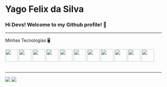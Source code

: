 


<h1>Yago Felix da Silva</h1>

### Hi Devs! Welcome to my Github profile! 👋


<hr>

Minhas Tecnologias 🖥️

<div style="display: inline_block" />
  
<img src="https://cdn.jsdelivr.net/gh/devicons/devicon/icons/javascript/javascript-original.svg" height="40px"  width="40px" />
                                                                                                                             
<img src="https://cdn.jsdelivr.net/gh/devicons/devicon/icons/nodejs/nodejs-original.svg" height="40px"  width="40px" />
                                                                                                                    
<img src="https://cdn.jsdelivr.net/gh/devicons/devicon/icons/npm/npm-original-wordmark.svg" height="40px"  width="40px" />

<img src="https://cdn.jsdelivr.net/gh/devicons/devicon/icons/yarn/yarn-original-wordmark.svg" height="40px"  width="40px" />

<img src="https://cdn.jsdelivr.net/gh/devicons/devicon/icons/express/express-original-wordmark.svg" height="40px"  width="40px" />
<i class="devicon-express-original-wordmark"></i>
                
<img src="https://cdn.jsdelivr.net/gh/devicons/devicon/icons/css3/css3-original.svg" height="40px"  width="40px" />

<img src="https://cdn.jsdelivr.net/gh/devicons/devicon/icons/html5/html5-original.svg" height="40px"  width="40px" />

<img src="https://cdn.jsdelivr.net/gh/devicons/devicon/icons/mysql/mysql-original.svg" height="40px"  width="40px" />

<img src="https://cdn.jsdelivr.net/gh/devicons/devicon/icons/sequelize/sequelize-original.svg" height="40px"  width="40px" />

<img src="https://cdn.jsdelivr.net/gh/devicons/devicon/icons/git/git-original.svg" height="40px"  width="40px" />

<img src="https://cdn.jsdelivr.net/gh/devicons/devicon/icons/react/react-original-wordmark.svg" height="40px"  width="40px" />
    
</div>        
          



<!--
**YagoFelix/YagoFelix** is a ✨ _special_ ✨ repository because its `README.md` (this file) appears on your GitHub profile.

Here are some ideas to get you started:

- 🔭 I’m currently working on ...
- 🌱 I’m currently learning ...
- 👯 I’m looking to collaborate on ...
- 🤔 I’m looking for help with ...
- 💬 Ask me about ...
- 📫 How to reach me: ...
- 😄 Pronouns: ...
- ⚡ Fun fact: ...
-->

<br>
<hr>

<div>
<a href = "mailto:y.felixdasilva@gmail.com"><img src="https://img.shields.io/badge/Gmail-D14836?style=for-the-badge&logo=gmail&logoColor=white" target="_blank"></a>
<a href="https://www.linkedin.com/in/yago-felix-12b29587/" target="_blank"><img src="https://img.shields.io/badge/-LinkedIn-%230077B5?style=for-the-badge&logo=linkedin&logoColor=white" target="_blank"></a>   
</div>

